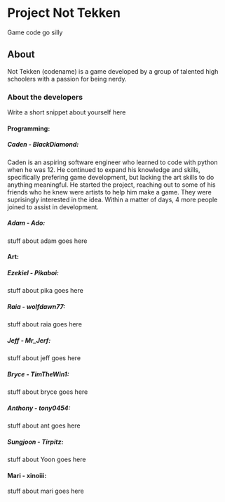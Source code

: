 # Project Not Tekken

Game code go silly


## About
Not Tekken (codename) is a game developed by a group of talented high schoolers with a passion for being nerdy.

### About the developers
Write a short snippet about yourself here

#### Programming:

##### Caden - BlackDiamond:
Caden is an aspiring software engineer who learned to code with python when he was 12. He continued to expand his knowledge and skills, specifically prefering game development, but lacking the art skills to do anything meaningful. He started the project, reaching out to some of his friends who he knew were artists to help him make a game. They were suprisingly interested in the idea. Within a matter of days, 4 more people joined to assist in development. 

##### Adam - Ado:
stuff about adam goes here

#### Art:

##### Ezekiel - Pikaboi:
stuff about pika goes here

##### Raia - wolfdawn77:
stuff about raia goes here

##### Jeff - Mr_Jerf:
stuff about jeff goes here

##### Bryce - TimTheWin1:
stuff about bryce goes here

##### Anthony - tony0454:
stuff about ant goes here

##### Sungjoon - Tirpitz:
stuff about Yoon goes here

#### Mari - xinoiii:
stuff about mari goes here
